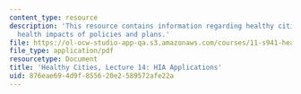 ```yaml
---
content_type: resource
description: 'This resource contains information regarding healthy cities: Assessing
  health impacts of policies and plans.'
file: https://ol-ocw-studio-app-qa.s3.amazonaws.com/courses/11-s941-healthy-cities-assessing-health-impacts-of-policies-and-plans-spring-2016/876eae694d9f855620e2589572afe22a_MIT11_S941S16_Lec14.pdf
file_type: application/pdf
resourcetype: Document
title: 'Healthy Cities, Lecture 14: HIA Applications'
uid: 876eae69-4d9f-8556-20e2-589572afe22a
---
```

